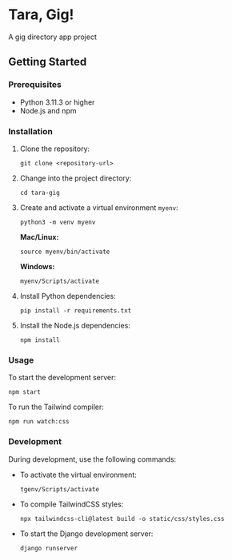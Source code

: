 # Tara, Gig!
A gig directory app project

## Getting Started

### Prerequisites

- Python 3.11.3 or higher
- Node.js and npm

### Installation

1. Clone the repository:

    ```shell
    git clone <repository-url>
    ```

2. Change into the project directory:

    ```shell
    cd tara-gig
    ```

3. Create and activate a virtual environment `myenv`:

    ```shell
    python3 -m venv myenv
    ```

    **Mac/Linux:**
    ```shell
    source myenv/bin/activate
    ```

    **Windows:**
    
    ```shell
    myenv/Scripts/activate
    ```
    
4. Install Python dependencies:

    ```shell
    pip install -r requirements.txt
    ```

5. Install the Node.js dependencies:

    ```shell
    npm install
    ```

### Usage

To start the development server:

```shell
npm start
```

To run the Tailwind compiler:

```shell
npm run watch:css
```

### Development

During development, use the following commands:

- To activate the virtual environment:

    ```shell
    tgenv/Scripts/activate
    ```

- To compile TailwindCSS styles:

    ```shell
    npx tailwindcss-cli@latest build -o static/css/styles.css
    ```

- To start the Django development server:

    ```shell
    django runserver
    ```